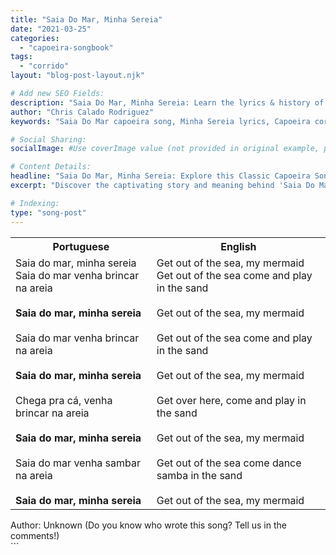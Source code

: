 ```yaml
---
title: "Saia Do Mar, Minha Sereia"
date: "2021-03-25"
categories:
  - "capoeira-songbook"
tags:
  - "corrido"
layout: "blog-post-layout.njk"

# Add new SEO Fields:
description: "Saia Do Mar, Minha Sereia: Learn the lyrics & history of this classic Capoeira corrido, connecting you to the heart of Capoeira tradition."
author: "Chris Calado Rodriguez"
keywords: "Saia Do Mar capoeira song, Minha Sereia lyrics, Capoeira corrido translation, Brazilian martial art song meaning, traditional Capoeira songs, Capoeira music history, Capoeira songbook online, learn Capoeira songs"

# Social Sharing:
socialImage: #Use coverImage value (not provided in original example, placeholder)

# Content Details:
headline: "Saia Do Mar, Minha Sereia: Explore this Classic Capoeira Song"
excerpt: "Discover the captivating story and meaning behind 'Saia Do Mar, Minha Sereia', a vital Capoeira corrido that embodies the spirit and history of this Afro-Brazilian art form."

# Indexing:
type: "song-post"
---
```


<table class="capoeira-table">
    <tr class="header-row">
        <th>Portuguese</th>
        <th>English</th>
    </tr>
    <tr>
        <td>Saia do mar, minha sereia<br>
Saia do mar venha brincar na areia<br><br>
<b>Saia do mar, minha sereia</b><br><br>
Saia do mar venha brincar na areia<br><br>
<b>Saia do mar, minha sereia</b><br><br>
Chega pra cá, venha brincar na areia<br>
<b><br>Saia do mar, minha sereia</b><br><br>
Saia do mar venha sambar na areia<br><br>
<b>Saia do mar, minha sereia</b></td>
        <td>Get out of the sea, my mermaid<br>
Get out of the sea come and play in the sand<br><br>
Get out of the sea, my mermaid<br><br>
Get out of the sea come and play in the sand<br><br>
Get out of the sea, my mermaid<br><br>
Get over here, come and play in the sand<br><br>
Get out of the sea, my mermaid<br><br>
Get out of the sea come dance samba in the sand<br><br>
Get out of the sea, my mermaid</td>
    </tr>
</table>
<figcaption>
Author: Unknown (Do you know who wrote this song? Tell us in the comments!)
</figcaption>
```